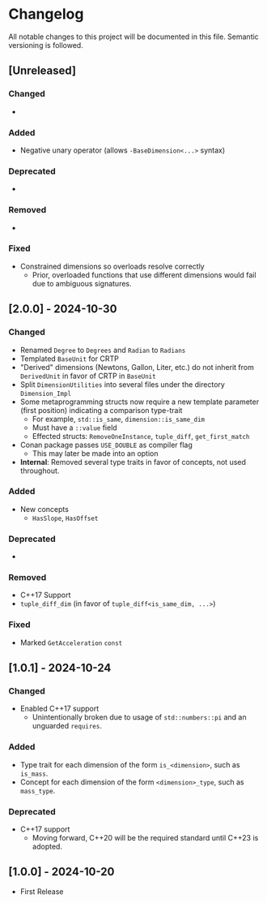 # Changelog

All notable changes to this project will be documented in this file. Semantic versioning is followed.

## [Unreleased]

### Changed
- 

### Added
- Negative unary operator (allows `-BaseDimension<...>` syntax)

### Deprecated
- 

### Removed
- 

### Fixed
- Constrained dimensions so overloads resolve correctly
  - Prior, overloaded functions that use different dimensions would fail due to ambiguous signatures.

## [2.0.0] - 2024-10-30

### Changed
- Renamed `Degree` to `Degrees` and `Radian` to `Radians`
- Templated `BaseUnit` for CRTP
- "Derived" dimensions (Newtons, Gallon, Liter, etc.) do not inherit from `DerivedUnit` in favor of CRTP in `BaseUnit`
- Split `DimensionUtilities` into several files under the directory `Dimension_Impl`
- Some metaprogramming structs now require a new template parameter (first position) indicating a comparison type-trait
  - For example, `std::is_same`, `dimension::is_same_dim`
  - Must have a `::value` field
  - Effected structs: `RemoveOneInstance`, `tuple_diff`, `get_first_match`
- Conan package passes `USE_DOUBLE` as compiler flag
  - This may later be made into an option
- **Internal**: Removed several type traits in favor of concepts, not used throughout.

### Added
- New concepts
  - `HasSlope`, `HasOffset`

### Deprecated
- 

### Removed
- C++17 Support
- `tuple_diff_dim` (in favor of `tuple_diff<is_same_dim, ...>`)

### Fixed
- Marked `GetAcceleration` `const`

## [1.0.1] - 2024-10-24

### Changed
- Enabled C++17 support
  - Unintentionally broken due to usage of `std::numbers::pi` and an unguarded `requires`.
  
### Added
- Type trait for each dimension of the form `is_<dimension>`, such as `is_mass`.
- Concept for each dimension of the form `<dimension>_type`, such as `mass_type`.

### Deprecated
- C++17 support
  - Moving forward, C++20 will be the required standard until C++23 is adopted.

## [1.0.0] - 2024-10-20

- First Release